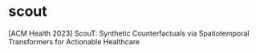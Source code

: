 # scout
[ACM Health 2023] ScouT:  Synthetic Counterfactuals via Spatiotemporal Transformers for Actionable Healthcare
